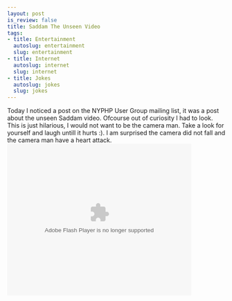 ```yaml
--- 
layout: post
is_review: false
title: Saddam The Unseen Video
tags: 
- title: Entertainment
  autoslug: entertainment
  slug: entertainment
- title: Internet
  autoslug: internet
  slug: internet
- title: Jokes
  autoslug: jokes
  slug: jokes
---
```

Today I noticed a post on the NYPHP User Group mailing list, it was a post about the unseen Saddam video.  Ofcourse out of curiosity I had to look.  This is just hilarious, I would not want to be the camera man.  Take a look for yourself and laugh untill it hurts :).  I am surprised the camera did not fall and the camera man have a heart attack.<object height="350" width="425"><param value="http://www.metacafe.com/fplayer/382178/saddam_the_unseen_video.swf" name="movie" /><embed type="application/x-shockwave-flash" height="350" width="425" src="http://www.metacafe.com/fplayer/382178/saddam_the_unseen_video.swf"></embed></object>
